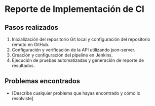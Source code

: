 # Reporte de Implementación de CI

## Pasos realizados
1. Inicialización del repositorio Git local y configuración del repositorio remoto en GitHub.
2. Configuración y verificación de la API utilizando json-server.
3. Creación y configuración del pipeline en Jenkins.
4. Ejecución de pruebas automatizadas y generación de reporte de resultados.

## Problemas encontrados
- [Describe cualquier problema que hayas encontrado y cómo lo resolviste]